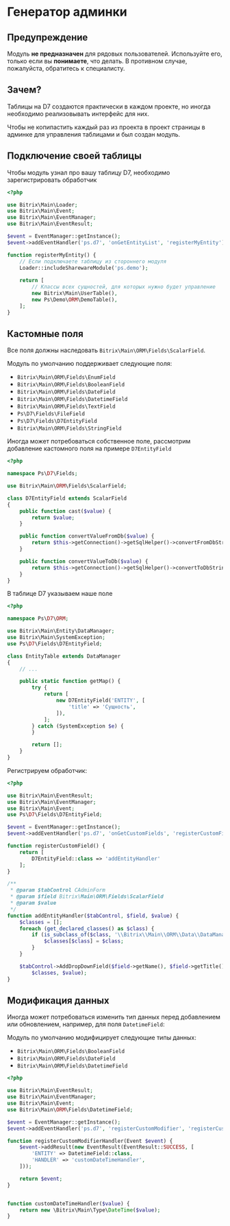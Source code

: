 # Генератор админки

## Предупреждение

Модуль **не предназначен** для рядовых пользователей. Используйте его, только если вы **понимаете**, что делать.
В противном случае, пожалуйста, обратитесь к специалисту.

## Зачем?

Таблицы на D7 создаются практически в каждом проекте, но иногда необходимо реализовывать интерфейс для них.

Чтобы не копипастить каждый раз из проекта в проект страницы в админке для управления таблицами и был создан модуль.

## Подключение своей таблицы

Чтобы модуль узнал про вашу таблицу D7, необходимо зарегистрировать обработчик

```php
<?php

use Bitrix\Main\Loader;
use Bitrix\Main\Event;
use Bitrix\Main\EventManager;
use Bitrix\Main\EventResult;

$event = EventManager::getInstance();
$event->addEventHandler('ps.d7', 'onGetEntityList', 'registerMyEntity');

function registerMyEntity() {
    // Если подключаете таблицу из стороннего модуля
    Loader::includeSharewareModule('ps.demo');
    
    return [
        // Классы всех сущностей, для которых нужно будет управление
        new Bitrix\Main\UserTable(),
        new Ps\Demo\ORM\DemoTable(),
    ];
}
```

## Кастомные поля

Все поля должны наследовать ``Bitrix\Main\ORM\Fields\ScalarField``.

Модуль по умолчанию поддерживает следующие поля:

- ``Bitrix\Main\ORM\Fields\EnumField``
- ``Bitrix\Main\ORM\Fields\BooleanField``
- ``Bitrix\Main\ORM\Fields\DateField``
- ``Bitrix\Main\ORM\Fields\DatetimeField``
- ``Bitrix\Main\ORM\Fields\TextField``
- ``Ps\D7\Fields\FileField``
- ``Ps\D7\Fields\D7EntityField``
- ``Bitrix\Main\ORM\Fields\StringField``

Иногда может потребоваться собственное поле, рассмотрим добавление кастомного поля на примере ``D7EntityField``

```php
<?php

namespace Ps\D7\Fields;

use Bitrix\Main\ORM\Fields\ScalarField;

class D7EntityField extends ScalarField
{
    public function cast($value) {
        return $value;
    }

    public function convertValueFromDb($value) {
        return $this->getConnection()->getSqlHelper()->convertFromDbString($value);
    }

    public function convertValueToDb($value) {
        return $this->getConnection()->getSqlHelper()->convertToDbString($value);
    }
}

``` 

В таблице D7 указываем наше поле

```php
<?php

namespace Ps\D7\ORM;

use Bitrix\Main\Entity\DataManager;
use Bitrix\Main\SystemException;
use Ps\D7\Fields\D7EntityField;

class EntityTable extends DataManager
{
    // ...

    public static function getMap() {
        try {
            return [
                new D7EntityField('ENTITY', [
                    'title' => 'Сущность',
                ]),
            ];
        } catch (SystemException $e) {
        }

        return [];
    }
}
``` 

Регистрируем обработчик:

```php
<?php

use Bitrix\Main\EventResult;
use Bitrix\Main\EventManager;
use Bitrix\Main\Event;
use Ps\D7\Fields\D7EntityField;

$event = EventManager::getInstance();
$event->addEventHandler('ps.d7', 'onGetCustomFields', 'registerCustomField');

function registerCustomField() {
    return [
        D7EntityField::class => 'addEntityHandler'
    ];
}

/**
 * @param $tabControl CAdminForm
 * @param $field Bitrix\Main\ORM\Fields\ScalarField
 * @param $value
 */
function addEntityHandler($tabControl, $field, $value) {
    $classes = [];
    foreach (get_declared_classes() as $class) {
        if (is_subclass_of($class, '\\Bitrix\\Main\\ORM\\Data\\DataManager')) {
            $classes[$class] = $class;
        }
    }

    $tabControl->AddDropDownField($field->getName(), $field->getTitle(), $field->isRequired(),
        $classes, $value);
}
```

## Модификация данных

Иногда может потребоваться изменить тип данных перед добавлением или обновлением, например, для поля `DatetimeField`:

Модуль по умолчанию модифицирует следующие типы данных:

- ``Bitrix\Main\ORM\Fields\BooleanField``
- ``Bitrix\Main\ORM\Fields\DateField``
- ``Bitrix\Main\ORM\Fields\DatetimeField``

```php
<?php

use Bitrix\Main\EventResult;
use Bitrix\Main\EventManager;
use Bitrix\Main\Event;
use Bitrix\Main\ORM\Fields\DatetimeField;

$event = EventManager::getInstance();
$event->addEventHandler('ps.d7', 'registerCustomModifier', 'registerCustomModifierHandler');

function registerCustomModifierHandler(Event $event) {
    $event->addResult(new EventResult(EventResult::SUCCESS, [
        'ENTITY' => DatetimeField::class,
        'HANDLER' => 'customDateTimeHandler',
    ]));

    return $event;
}


function customDateTimeHandler($value) {
    return new \Bitrix\Main\Type\DateTime($value);
}

```
